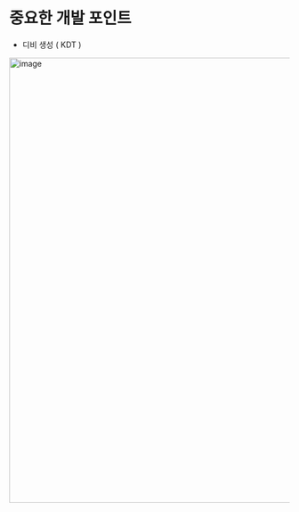 # 중요한 개발 포인트

- 디비 생성 ( KDT )
  
<img width="800" alt="image" src="https://github.com/user-attachments/assets/6acf7c3f-affe-41bf-8a47-26ac27f996cf">
